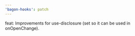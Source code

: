 ```yaml
---
'bagon-hooks': patch
---
```


feat: Improvements for use-disclosure (set so it can be used in onOpenChange).
